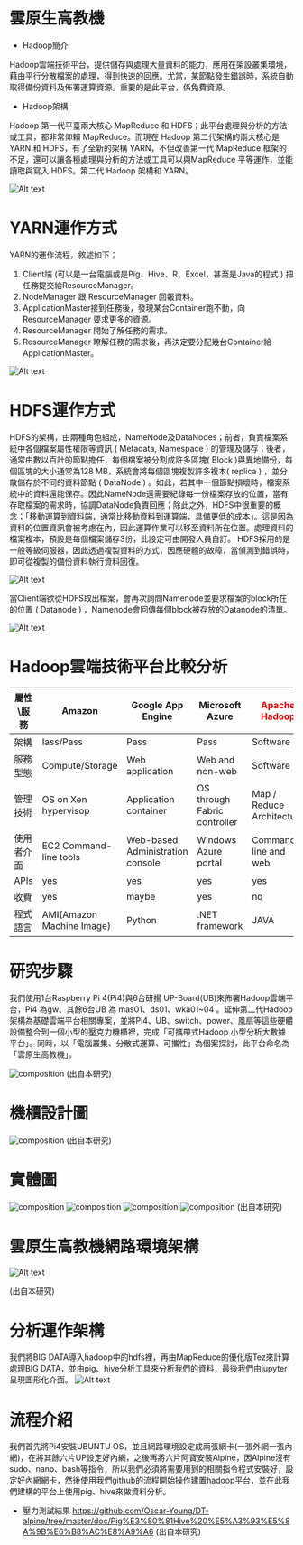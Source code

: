 # 雲原生高教機

* Hadoop簡介

Hadoop雲端技術平台，提供儲存與處理大量資料的能力，應用在架設叢集環境，藉由平行分散檔案的處理，得到快速的回應。尤當，某節點發生錯誤時，系統自動取得備份資料及佈署運算資源。重要的是此平台，係免費資源。

* Hadoop架構

Hadoop 第一代平臺兩大核心 MapReduce 和 HDFS；此平台處理與分析的方法或工具，都非常仰賴 MapReduce。而現在 Hadoop 第二代架構的兩大核心是 YARN 和 HDFS，有了全新的架構 YARN，不但改善第一代 MapReduce 框架的不足，還可以讓各種處理與分析的方法或工具可以與MapReduce 平等運作，並能讀取與寫入 HDFS。第二代 Hadoop 架構和 YARN。

![Alt text](https://raw.githubusercontent.com/WL107/data/main/hadoop%E6%9E%B6%E6%A7%8B.JPG)

# YARN運作方式

YARN的運作流程，敘述如下；
1.	Client端 (可以是一台電腦或是Pig、Hive、R、Excel，甚至是Java的程式 ) 把任務提交給ResourceManager。
2.	NodeManager 跟 ResourceManager 回報資料。
3.	ApplicationMaster接到任務後，發現某台Container跑不動，向ResourceManager 要求更多的資源。
4.	ResourceManager 開始了解任務的需求。
5.	ResourceManager 瞭解任務的需求後，再決定要分配幾台Container給ApplicationMaster。


![Alt text](https://raw.githubusercontent.com/WL107/data/main/YARN%E6%9E%B6%E6%A7%8B.jpg)


# HDFS運作方式

HDFS的架構，由兩種角色組成，NameNode及DataNodes；前者，負責檔案系統中各個檔案屬性權限等資訊 ( Metadata, Namespace ) 的管理及儲存；後者，通常由數以百計的節點擔任，每個檔案被分割成許多區塊( Block )與異地備份，每個區塊的大小通常為128 MB，系統會將每個區塊複製許多複本( replica ) ，並分散儲存於不同的資料節點 ( DataNode ) 。如此，若其中一個節點損壞時，檔案系統中的資料還能保存。因此NameNode還需要紀錄每一份檔案存放的位置，當有存取檔案的需求時，協調DataNode負責回應；除此之外，HDFS中很重要的概念；「移動運算到資料端，通常比移動資料到運算端，具備更低的成本」。這是因為資料的位置資訊會被考慮在內，因此運算作業可以移至資料所在位置。處理資料的檔案複本，預設是每個檔案儲存3份，此設定可由開發人員自訂。 HDFS採用的是一般等級伺服器，因此透過複製資料的方式，因應硬體的故障，當偵測到錯誤時，即可從複製的備份資料執行資料回復。

![Alt text](https://raw.githubusercontent.com/WL107/data/main/hdfs%E6%9E%B6%E6%A7%8B.png)

當Client端欲從HDFS取出檔案，會再次詢問Namenode並要求檔案的block所在的位置 ( Datanode ) ，Namenode會回傳每個block被存放的Datanode的清單。

![Alt text](https://raw.githubusercontent.com/WL107/data/main/hdfs%E6%9E%B6%E6%A7%8B2.png)


# Hadoop雲端技術平台比較分析

|屬性\服務|Amazon|Google App Engine|Microsoft Azure|<font color="#dd0000">Apache Hadoop</font><br />|
|----|----|----|----|----|
|架構|Iass/Pass|Pass|Pass|Software|
|服務型態|Compute/Storage|Web application|Web and non-web|Software|
|管理技術|OS on Xen hypervisop|Application container|OS through Fabric controller|Map / Reduce Architecture|
|使用者介面|EC2 Command-line tools|Web-based Administration console|Windows Azure portal|Command line and web|
|APIs|yes|yes|yes|yes|
|收費|yes|maybe|yes|no|
|程式語言|AMI(Amazon Machine Image)|Python|.NET framework|JAVA|


# 研究步驟

我們使用1台Raspberry Pi 4(Pi4)與6台研揚 UP-Board(UB)來佈署Hadoop雲端平台，Pi4 為gw、其餘6台UB 為 mas01、ds01、wka01~04 。延伸第二代Hadoop架構為基礎雲端平台相關專案，並將Pi4、UB、switch、power、風扇等這些硬體設備整合到一個小型的壓克力機櫃裡，完成「可攜帶式Hadoop 小型分析大數據平台」。同時，以「電腦叢集、分散式運算、可攜性」為個案探討，此平台命名為「雲原生高教機」。

![composition](https://github.com/Oscar-Young/DT-alpine/blob/master/doc/picture/1603965913790.jpg)
(出自本研究)

# 機櫃設計圖
![composition](https://raw.githubusercontent.com/WL107/data/main/%E6%A9%9F%E6%AB%83.jpg)
(出自本研究)

# 實體圖

![composition](https://raw.githubusercontent.com/WL107/data/main/444503.jpg)
![composition](https://raw.githubusercontent.com/WL107/data/main/444502.jpg)
![composition](https://raw.githubusercontent.com/WL107/data/main/444501.jpg)
![composition](https://raw.githubusercontent.com/WL107/data/main/444500.jpg)
(出自本研究)


# 雲原生高教機網路環境架構
![Alt text](https://raw.githubusercontent.com/WL107/data/main/%E6%9E%B6%E6%A7%8B%E5%9C%96.PNG)

(出自本研究)

# 分析運作架構
我們將BIG DATA導入hadoop中的hdfs裡，再由MapReduce的優化版Tez來計算處理BIG DATA，並由pig、hive分析工具來分析我們的資料，最後我們由jupyter呈現圖形化介面。
![Alt text](https://raw.githubusercontent.com/WL107/data/main/%E5%88%86%E6%9E%90%E6%9E%B6%E6%A7%8B.PNG)

# 流程介紹
我們首先將Pi4安裝UBUNTU OS，並且網路環境設定成兩張網卡(一張外網一張內網)，在將其餘六片UP設定好內網，之後再將六片阿寶安裝Alpine，因Alpine沒有sudo、nano、bash等指令，所以我們必須將需要用到的相關指令程式安裝好，設定好內網網卡，然後使用我們github的流程開始操作建置hadoop平台，並在此我們建構的平台上使用pig、hive來做資料分析。
* 壓力測試結果
https://github.com/Oscar-Young/DT-alpine/tree/master/doc/Pig%E3%80%81Hive%20%E5%A3%93%E5%8A%9B%E6%B8%AC%E8%A9%A6
(出自本研究)
